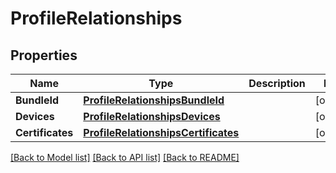 # ProfileRelationships

## Properties

Name | Type | Description | Notes
------------ | ------------- | ------------- | -------------
**BundleId** | [**ProfileRelationshipsBundleId**](Profile_relationships_bundleId.md) |  | [optional] 
**Devices** | [**ProfileRelationshipsDevices**](Profile_relationships_devices.md) |  | [optional] 
**Certificates** | [**ProfileRelationshipsCertificates**](Profile_relationships_certificates.md) |  | [optional] 

[[Back to Model list]](../README.md#documentation-for-models) [[Back to API list]](../README.md#documentation-for-api-endpoints) [[Back to README]](../README.md)


